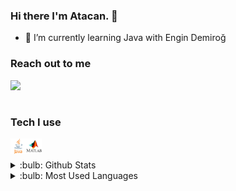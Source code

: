 ### Hi there I'm Atacan. 👋

- 🌱 I’m currently learning Java with Engin Demiroğ

### Reach out to me

[<img  width="22" src="https://unpkg.com/simple-icons@v4/icons/linkedin.svg" align="left" />][linkedin]

<br />
<br />

### Tech I use

<img align="left"  src="https://raw.githubusercontent.com/github/explore/80688e429a7d4ef2fca1e82350fe8e3517d3494d/topics/java/java.png" width="25" height="25" />
<img align="left" src="https://raw.githubusercontent.com/github/explore/80688e429a7d4ef2fca1e82350fe8e3517d3494d/topics/matlab/matlab.png" width="25" height="25" />

<br />

<br />

<details>
<summary>:bulb: Github Stats</summary>
<img src="https://github-readme-stats.vercel.app/api?username=atacanakblt&theme=onedark" >
</details>

<details>
<summary>:bulb:  Most Used Languages</summary>
<img src="https://github-readme-stats.vercel.app/api/top-langs/?username=atacanakblt&layout=compact" >
</details>

[linkedin]: https://www.linkedin.com/in/atacanakbulut/
